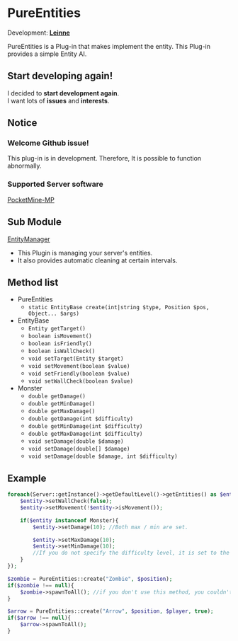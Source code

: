 # PureEntities

Development: **[Leinne](https://github.com/LeinneSW)**

PureEntities is a Plug-in that makes implement the entity.
This Plug-in provides a simple Entity AI.

## Start developing again!
I decided to **start development again**.  
I want lots of **issues** and **interests**.

## Notice
### Welcome Github issue!
This plug-in is in development. Therefore, It is possible to function abnormally.

### Supported Server software
[PocketMine-MP](https://pmmp.io/)

## Sub Module
[EntityManager](https://github.com/LeinneSW/EntityManager)
* This Plugin is managing your server's entities.
* It also provides automatic cleaning at certain intervals.

## Method list
  * PureEntities
    * `static EntityBase create(int|string $type, Position $pos, Object... $args)`
  * EntityBase
    * `Entity getTarget()`
    * `boolean isMovement()`
    * `boolean isFriendly()`
    * `boolean isWallCheck()`
    * `void setTarget(Entity $target)`
    * `void setMovement(boolean $value)`
    * `void setFriendly(boolean $value)`
    * `void setWallCheck(boolean $value)`
  * Monster
    * `double getDamage()`
    * `double getMinDamage()`
    * `double getMaxDamage()`
    * `double getDamage(int $difficulty)`
    * `double getMinDamage(int $difficulty)`
    * `double getMaxDamage(int $difficulty)`
    * `void setDamage(double $damage)`
    * `void setDamage(double[] $damage)`
    * `void setDamage(double $damage, int $difficulty)`

## Example
``` php
foreach(Server::getInstance()->getDefaultLevel()->getEntities() as $entity){
    $entity->setWallCheck(false);
    $entity->setMovement(!$entity->isMovement());

    if($entity instanceof Monster){
        $entity->setDamage(10); //Both max / min are set.

        $entity->setMaxDamage(10);
        $entity->setMinDamage(10);
        //If you do not specify the difficulty level, it is set to the current server difficulty level.
    }
});

$zombie = PureEntities::create("Zombie", $position);
if($zombie !== null){
    $zombie->spawnToAll(); //if you don't use this method, you couldn't see this
}

$arrow = PureEntities::create("Arrow", $position, $player, true);
if($arrow !== null){
    $arrow->spawnToAll();
}
```